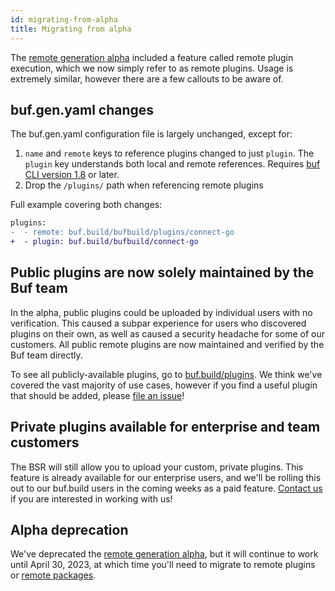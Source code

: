 ```yaml
---
id: migrating-from-alpha
title: Migrating from alpha
---
```


The
[remote generation alpha](../../reference/deprecated/remote-generation/overview.mdx)
included a feature called remote plugin execution, which we now simply refer to
as remote plugins. Usage is extremely similar, however there are a few callouts
to be aware of.

## buf.gen.yaml changes

The buf.gen.yaml configuration file is largely unchanged, except for:

1. `name` and `remote` keys to reference plugins changed to just `plugin`. The
   `plugin` key understands both local and remote references. Requires [buf CLI
   version 1.8][buf-tag-18] or later.
1. Drop the `/plugins/` path when referencing remote plugins

Full example covering both changes:

```diff
plugins:
-  - remote: buf.build/bufbuild/plugins/connect-go
+  - plugin: buf.build/bufbuild/connect-go
```

## Public plugins are now solely maintained by the Buf team

In the alpha, public plugins could be uploaded by individual users with no
verification. This caused a subpar experience for users who discovered plugins
on their own, as well as caused a security headache for some of our customers.
All public remote plugins are now maintained and verified by the Buf team
directly.

To see all publicly-available plugins, go to
[buf.build/plugins](https://buf.build/plugins). We think we've covered the vast
majority of use cases, however if you find a useful plugin that should be added,
please [file an issue][bufbuild-plugins-issue]!

## Private plugins available for enterprise and team customers

The BSR will still allow you to upload your custom, private plugins. This
feature is already available for our enterprise users, and we'll be rolling this
out to our buf.build users in the coming weeks as a paid feature.
[Contact us](mailto:info@buf.build) if you are interested in working with us!

## Alpha deprecation

We've deprecated the
[remote generation alpha](../../reference/deprecated/remote-generation/overview.mdx),
but it will continue to work until April 30, 2023, at which time you'll need to
migrate to remote plugins or [remote packages](../remote-packages/overview.mdx).

[bufbuild-plugins-issue]: https://github.com/bufbuild/plugins/issues/new/choose
[buf-tag-18]: https://github.com/bufbuild/buf/releases/tag/v1.8.0
